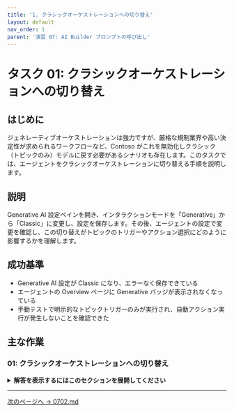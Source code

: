 ```yaml
---
title: '1. クラシックオーケストレーションへの切り替え'
layout: default
nav_order: 1
parent: '演習 07: AI Builder プロンプトの呼び出し'
---
```


# タスク 01: クラシックオーケストレーションへの切り替え

## はじめに

ジェネレーティブオーケストレーションは強力ですが、厳格な規制業界や高い決定性が求められるワークフローなど、Contoso がこれを無効化しクラシック（トピックのみ）モデルに戻す必要があるシナリオも存在します。このタスクでは、エージェントをクラシックオーケストレーションに切り替える手順を説明します。

## 説明

Generative AI 設定ペインを開き、インタラクションモードを「Generative」から「Classic」に変更し、設定を保存します。その後、エージェントの設定で変更を確認し、この切り替えがトピックのトリガーやアクション選択にどのように影響するかを理解します。

## 成功基準

 - Generative AI 設定が Classic になり、エラーなく保存できている
 - エージェントの Overview ページに Generative バッジが表示されなくなっている
 - 手動テストで明示的なトピックトリガーのみが実行され、自動アクション実行が発生しないことを確認できた

## 主な作業

### 01: クラシックオーケストレーションへの切り替え

<details markdown="block"> 
  <summary><strong>解答を表示するにはこのセクションを展開してください</strong></summary> 

1. 画面右上の **Settings** を選択します。

	![3f5fs0ge.jpg](../../media/3f5fs0ge.jpg)

1. 左側の設定メニューで **Generative AI** を選択します。

1. **How should your agent interact with people?** で **Classic** を選択し、画面下部の **Save** を選択します。

	![g6rkwx7e.jpg](../../media/g6rkwx7e.jpg)

1. 保存が完了したら、Settings ページ右上の **X** を選択します。

</details>

---

[次のページへ → 0702.md](0702.md)
